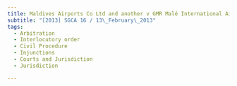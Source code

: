 ```yaml
---
title: Maldives Airports Co Ltd and another v GMR Malé International Airport Pte Ltd 
subtitle: "[2013] SGCA 16 / 13\_February\_2013"
tags:
  - Arbitration
  - Interlocutory order
  - Civil Procedure
  - Injunctions
  - Courts and Jurisdiction
  - Jurisdiction

---
```


